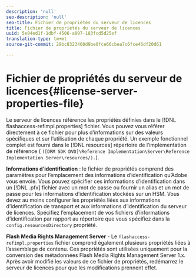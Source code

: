 ```yaml
---
description: 'null'
seo-description: 'null'
seo-title: Fichier de propriétés du serveur de licences
title: Fichier de propriétés du serveur de licences
uuid: 5e94ed1f-1dbf-4506-a097-183fcd5d25ef
translation-type: tm+mt
source-git-commit: 29bc8323460d9be0fce66cbea7c6fce46df20d61

---
```



# Fichier de propriétés du serveur de licences{#license-server-properties-file}

Le serveur de licences référence les propriétés définies dans le [!DNL flashaccess-refimpl.properties] fichier. Vous pouvez vous référer directement à ce fichier pour plus d’informations sur des valeurs spécifiques et sur l’utilisation de chaque propriété. Un exemple fonctionnel complet est fourni dans le [!DNL resources] répertoire de l’implémentation de référence ( `([DRM SDK DVD]\Reference Implementation\Server\Reference Implementation Server\resources/).`).

**Informations d’identification** : le fichier de propriétés comprend des paramètres pour l’emplacement des informations d’identification qu’Adobe vous envoie. Vous pouvez spécifier ces informations d’identification dans un [!DNL .pfx] fichier avec un mot de passe ou fournir un alias et un mot de passe pour les informations d’identification stockées sur un HSM. Vous devez au moins configurer les propriétés liées aux informations d’identification de transport et aux informations d’identification du serveur de licences. Spécifiez l’emplacement de vos fichiers d’informations d’identification par rapport au répertoire que vous spécifiez dans la `config.resourcesDirectory` propriété.

**Flash Media Rights Management Server** - Le `flashaccess-refimpl.properties` fichier comprend également plusieurs propriétés liées à l’assemblage de contenu. Ces propriétés sont utilisées uniquement pour la conversion des métadonnées Flash Media Rights Management Server 1.x. Après avoir modifié les valeurs de ce fichier de propriétés, redémarrez le serveur de licences pour que les modifications prennent effet.
